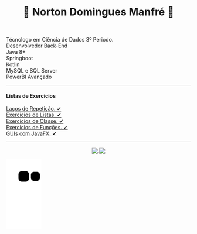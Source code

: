  <div>
 <h1 align= center> 🔸 Norton Domingues Manfré 🔸 </h1> <br>
 <p> 
  Técnologo em Ciência de Dados 3º Periodo. <br>
  Desenvolvedor Back-End<br>
  Java 8+<br>
  Springboot <br>
  Kotlin <br>
  MySQL e SQL Server <br>
  PowerBI Avançado
 </p>
 <hr>
</div>


<div>
 
 <h4>  Listas de Exercicios </h4>
 <a href="https://wiki.python.org.br/EstruturaDeRepeticao"> Laços de Repetição. ✔
  <br>
 <a href="https://wiki.python.org.br/ExerciciosListas"> Exercicios de Listas. ✔
  <br>
 <a href="https://wiki.python.org.br/ExerciciosClasses"> Exercicios de Classe. ✔
  <br>
 <a href="https://wiki.python.org.br/ExerciciosFuncoes"> Exercicios de Funções. ✔
  <br>
 <a href ="https://github.com/nortonmanfrejr/estudoGUI"> GUIs com JavaFX. ✔
 </div>
  
  <hr>

<div align=center>
  <a href="https://github.com/nortonmanfrejr">  
   <img align=center
        height="160em" 
        src="https://github-readme-stats.vercel.app/api?username=nortonmanfrejr&show_icons=true&theme=maroongold&include_all_commits=true&count_private=true"
        />
    
    
  <img align=center height="160em" src="https://github-readme-stats.vercel.app/api/top-langs/?username=nortonmanfrejr&theme=maroongold"/>
</div>
  
  
  ![Snake animation](https://github.com/nortonmanfrejr/nortonmanfrejr/blob/output/github-contribution-grid-snake.svg)
